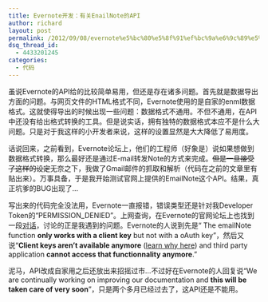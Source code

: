 ```yaml
---
title: Evernote开发：有关EnailNote的API
author: richard
layout: post
permalink: /2012/09/08/evernote%e5%bc%80%e5%8f%91%ef%bc%9a%e6%9c%89%e5%85%b3enailnote%e7%9a%84api/
dsq_thread_id:
  - 4433201245
categories:
  - 代码
---
```

虽说Evernote的API给的比较简单易用，但还是存在诸多问题。首先就是数据导出方面的问题。与网页文件的HTML格式不同，Evernote使用的是自家的enml数据格式。这就使得导出的时候出现一些问题：数据格式不通用。不但不通用，在API中还没有给出格式转换的工具。但是说实话，拥有独特的数据格式本应不是什么大问题。只是对于我这样的小开发者来说，这样的设置显然是大大降低了易用度。

话说回来，之前看到，Evernote论坛上，他们的工程师（好象是）说如果想做到数据格式转换，那么最好还是通过E-mail转发Note的方式来完成。<del datetime="2012-09-08T01:06:46+00:00">但是一旦接受了这样的设定</del>无奈之下，我做了Gmail邮件的抓取和解析（代码在之前的文章里有贴出来）。万事具备，于是我开始测试官网上提供的EmailNote这个API。结果，真正坑爹的BUG出现了&#8230;

写出来的代码完全没法用，Evernote一直报错，错误类型还是针对我Developer Token的“PERMISSION_DENIED”。上网查询，在Evernote的官网论坛上也找到一段<a title="Problem sending email" href="http://discussion.evernote.com/topic/23907-emailnote-returns-errorcode-permission-denied/" target="_blank">对话</a>，讨论的正是我遇到的问题。Evernote的人说到先是“ The emailNote function **only works with a client key** but not with a oAuth key”，然后又说“**Client keys aren&#8217;t available anymore** (<a title="External link" href="http://blog.evernote.com/tech/2012/04/24/security-enhancements-for-third-party-authentication/" rel="nofollow external">learn why here</a>) and third party application **cannot access that functionnality anymore**.”  
<!--more-->

  
泥马，API改成自家用之后还放出来招摇过市&#8230;不过好在Evernote的人回复说“We are continually working on improving our documentation and **this will be taken care of very soon**”，只是两个多月已经过去了，这API还是不能用。
